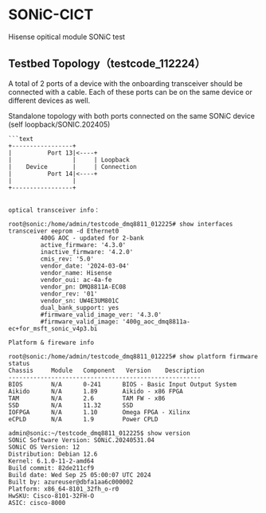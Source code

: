 # SONiC-CICT
Hisense opitical module SONiC test
## Testbed Topology（testcode_112224）

A total of 2 ports of a device with the onboarding transceiver should be connected with a cable. Each of these ports can be on the same device or different devices as well.

 Standalone topology with both ports connected on the same SONiC device (self loopback/SONIC.202405)

    ```text
    +-----------------+
    |          Port 13|<----+
    |                 |     | Loopback
    |    Device       |     | Connection
    |          Port 14|<----+
    |                 |
    +-----------------+
   ```

 optical transceiver info：

root@sonic:/home/admin/testcode_dmq8811_012225# show interfaces transceiver eeprom -d Ethernet0       
            400G AOC - updated for 2-bank
            active_firmware: '4.3.0'
            inactive_firmware: '4.2.0'
            cmis_rev: '5.0'
            vendor_date: '2024-03-04'
            vendor_name: Hisense
            vendor_oui: ac-4a-fe
            vendor_pn: DMQ8811A-EC08
            vendor_rev: '01'
            vendor_sn: UW4E3UM801C
            dual_bank_support: yes
            #firmware_valid_image_ver: '4.3.0'
            #firmware_valid_image: '400g_aoc_dmq8811a-ec+for_msft_sonic_v4p3.bi
   ```
  
```text
Platform & fireware info

root@sonic:/home/admin/testcode_dmq8811_012225# show platform firmware status
Chassis     Module   Component   Version    Description
------------------------------------------------------
BIOS        N/A      0-241      BIOS - Basic Input Output System
Aikido      N/A      1.89       Aikido - x86 FPGA
TAM         N/A      2.6        TAM FW - x86
SSD         N/A      11.32      SSD
IOFPGA      N/A      1.10       Omega FPGA - Xilinx
eCPLD       N/A      1.9        Power CPLD

admin@sonic:~/testcode_dmq8811_012225$ show version
SONiC Software Version: SONiC.20240531.04
SONiC OS Version: 12
Distribution: Debian 12.6
Kernel: 6.1.0-11-2-amd64
Build commit: 82de211cf9
Build date: Wed Sep 25 05:00:07 UTC 2024
Built by: azureuser@dbfa1aa6c000002
Platform: x86_64-8101_32fh_o-r0
HwSKU: Cisco-8101-32FH-O
ASIC: cisco-8000
```


